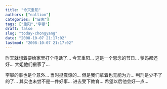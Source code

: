 ```yaml
---
title: "今天重阳"
authors: ["eallion"]
categories: ["日志"]
tags: ["重阳","李攀"]
draft: false
slug: "today-chongyang"
date: "2008-10-07 21:17:02"
lastmod: "2008-10-07 21:17:02"
---
```


昨天就想着要给家里打个电话了...
今天重阳... 这是一个思念的节日...
爹妈都还好...
大姐他们搬家了...

李攀的事也是个意外... 当时挺震惊的... 但是我们拿着也无能为力...
判刑是少不了的了... 其实也未尝不是一件好事... 进去受下教育...
希望以后他会好一点...
